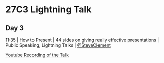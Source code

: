 # 27C3 Lightning Talk
## Day 3
11:35 | How to Present | 44 sides on giving really effective presentations | Public Speaking, Lightning Talks | [@SteveClement](https://twitter.com/SteveClement)

[Youtube Recording of the Talk](https://youtu.be/uKfeBPFCgP8?list=PL09808E40433815EA&t=568)

